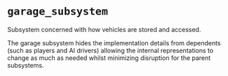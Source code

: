 # `garage_subsystem`

Subsystem concerned with how vehicles are stored and accessed.

The garage subsystem hides the implementation details from dependents (such as
players and AI drivers) allowing the internal representations to change as much
as needed whilst minimizing disruption for the parent subsystems.
